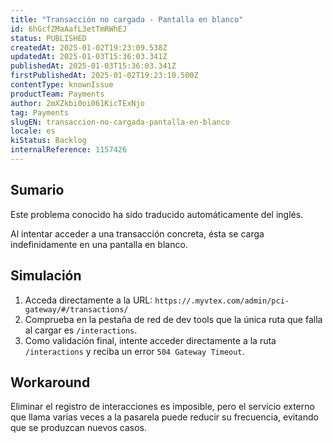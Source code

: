 ```yaml
---
title: "Transacción no cargada - Pantalla en blanco"
id: 6hGcfZMaAafL3etTmRWhEJ
status: PUBLISHED
createdAt: 2025-01-02T19:23:09.538Z
updatedAt: 2025-01-03T15:36:03.341Z
publishedAt: 2025-01-03T15:36:03.341Z
firstPublishedAt: 2025-01-02T19:23:10.500Z
contentType: knownIssue
productTeam: Payments
author: 2mXZkbi0oi061KicTExNjo
tag: Payments
slugEN: transaccion-no-cargada-pantalla-en-blanco
locale: es
kiStatus: Backlog
internalReference: 1157426
---
```


## Sumario

<div class="alert alert-info">
  <p>Este problema conocido ha sido traducido automáticamente del inglés.</p>
</div>


Al intentar acceder a una transacción concreta, ésta se carga indefinidamente en una pantalla en blanco.


##

## Simulación



1. Acceda directamente a la URL:
`https://.myvtex.com/admin/pci-gateway/#/transactions/`
2. Comprueba en la pestaña de red de dev tools que la única ruta que falla al cargar es `/interactions`.
3. Como validación final, intente acceder directamente a la ruta `/interactions` y reciba un error `504 Gateway Timeout`.



## Workaround


Eliminar el registro de interacciones es imposible, pero el servicio externo que llama varias veces a la pasarela puede reducir su frecuencia, evitando que se produzcan nuevos casos.





